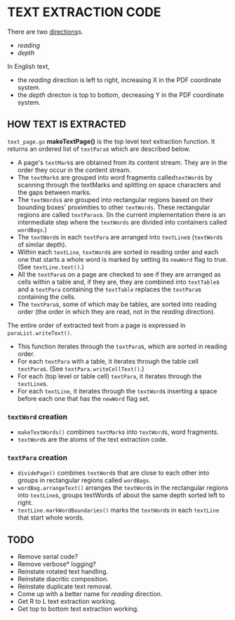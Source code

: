 TEXT EXTRACTION CODE
====================

There are two [directions](https://www.w3.org/International/questions/qa-scripts.en#directions)s\.

- *reading*
- *depth*

In English text,
- the *reading* direction is left to right, increasing X in the PDF coordinate system.
- the *depth* directon is top to bottom, decreasing Y in the PDF coordinate system.


HOW TEXT IS EXTRACTED
---------------------

`text_page.go` **makeTextPage()** is the top level text extraction function. It returns an ordered
list of `textPara`s which are described below.

* A page's `textMark`s are obtained from its content stream. They are in the order they occur in the content stream.
* The `textMark`s are grouped into word fragments called`textWord`s by scanning through the textMarks
 and splitting on space characters and the gaps between marks.
* The `textWords`s are grouped into rectangular regions  based on their bounding boxes' proximities
  to other `textWords`. These rectangular regions are called `textParas`s. (In the current implementation
  there is an intermediate step where the `textWords` are divided into containers called `wordBags`.)
* The `textWord`s in each `textPara` are arranged into `textLine`s (`textWord`s of similar depth).
* Within each `textLine`, `textWord`s are sorted in reading order and each one that starts a whole
word is marked by setting its `newWord` flag to true. (See `textLine.text()`.)
* All the `textPara`s on a page are checked to see if they are arranged as cells within a table and,
if they are, they are combined into `textTable`s and a `textPara` containing the `textTable` replaces
the `textPara`s containing the cells.
* The `textPara`s, some of which may be tables, are sorted into reading order (the order in which they
are read, not in the *reading* direction).


The entire order of extracted text from a page is expressed in `paraList.writeText()`.

* This function iterates through the `textPara`s, which are sorted in reading order.
* For each `textPara` with a table, it iterates through the table cell `textPara`s. (See
 `textPara.writeCellText()`.)
* For each (top level or table cell) `textPara`, it iterates through the `textLine`s.
* For each `textLine`, it iterates through the `textWord`s inserting a space before each one that has
 the `newWord` flag set.


### `textWord` creation

* `makeTextWords()` combines `textMark`s into `textWord`s, word fragments.
* `textWord`s are the atoms of the text extraction code.

### `textPara` creation

* `dividePage()` combines `textWord`s that are close to each other into groups in rectangular
 regions called `wordBags`.
* `wordBag.arrangeText()` arranges the `textWord`s in the rectangular regions into `textLine`s,
  groups textWords of about the same depth sorted left to right.
* `textLine.markWordBoundaries()` marks the `textWord`s in each `textLine` that start whole words.

TODO
-----

* Remove serial code?
* Remove verbose* logging?
* Reinstate rotated text handling.
* Reinstate  diacritic composition.
* Reinstate duplicate text removal.
* Come up with a better name for *reading* direction.
* Get R to L text extraction working.
* Get top to bottom text extraction working.
